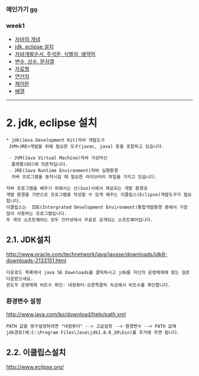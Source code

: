 ### 메인가기 [go](https://github.com/hannazclass/JavaBasic/blob/master/README.md)
### week1
* [자바의 개념](https://github.com/hannazclass/JavaBasic/blob/master/week1/week1_1.md)
* [jdk, eclipse 설치](https://github.com/hannazclass/JavaBasic/blob/master/week1/week1_2.md)
* [자바개발순서, 주석문, 식별자, 예약어](https://github.com/hannazclass/JavaBasic/blob/master/week1/week1_3.md)
* [변수, 상수, 문자열](https://github.com/hannazclass/JavaBasic/blob/master/week1/week1_4.md)
* [자료형](https://github.com/hannazclass/JavaBasic/blob/master/week1/week1_5.md)
* [연산자](https://github.com/hannazclass/JavaBasic/blob/master/week1/week1_6.md)
* [제어문](https://github.com/hannazclass/JavaBasic/blob/master/week1/week1_7.md)
* [배열](https://github.com/hannazclass/JavaBasic/blob/master/week1/week1_8.md)

****
# 2. jdk, eclipse 설치

```
* jdk(Java Development Kit)자바 개발도구
 JVM+JRE+개발을 위해 필요한 도구(javac, java) 등을 포함하고 있습니다.

 - JVM(Java Virtual Machine)자바 가상머신
  플랫폼(OS)에 의존적입니다.
 - JRE(Java Runtime Environment)자바 실행환경
  자바 프로그램을 동작시킬 때 필요한 라이브러리 파일을 가지고 있습니다.

자바 프로그램을 배우기 위해서는 선(Sun)사에서 제공되는 개발 환경과 
개발 환경을 기반으로 프로그램을 작성할 수 있게 해주는 이클립스(Eclipse)개발도구가 필요합니다.
이클립스는  IDE(Intergrated Development Environment)통합개발환경 중에서 가장 많이 사용하는 프로그램입니다.
두 개의 소프트웨어는 모두 인터넷에서 무료로 공개되는 소프트웨어입니다.
```

## 2.1. JDK설치
<http://www.oracle.com/technetwork/java/javase/downloads/jdk8-downloads-2133151.html>
```
다운로드 목록에서 java SE Downloads를 클릭하시고 jdk를 자신의 운영체제에 맞는 걸로 다운받으세요.
윈도우 운영체제 비트수 확인- 내컴퓨터-오른쪽클릭 속성에서 비트수를 확인합니다.
```

### 환경변수 설정
<http://www.java.com/ko/download/help/path.xml>
```
PATH 값을 영구설정하려면 "내컴퓨터" --> 고급설정 --> 환경변수 --> PATH 값에 
jdk경로(예:C:\Program Files\Java\jdk1.8.0_20\bin)를 추가해 주면 됩니다.
```

## 2.2. 이클립스설치
<http://www.eclipse.org/>





